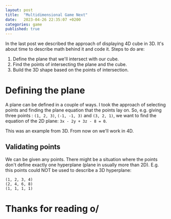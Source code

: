 ```yaml
---
layout: post
title:  "Multidimensional Game Next"
date:   2023-04-26 22:35:07 +0200
categories: game
published: true
---
```


In the last post we described the approach of displaying 4D cube in 3D. It's about time to describe math behind it and code it. Steps to do are:
1. Define the plane that we'll intersect with our cube.
2. Find the points of intersecting the plane and the cube.
3. Build the 3D shape based on the points of intersection.

# Defining the plane

A plane can be defined in a couple of ways. I took the approach of selecting points and finding the plane equation that the points lay on. So, e.g. giving three points : `(1, 2, 3)`, `(-1, -1, 3)` and `(3, 2, 1)`, we want to find the equation of the 2D plane: `3x - 2y + 3z - 8 = 0`.

This was an example from 3D. From now on we'll work in 4D. 

## Validating points

We can be given any points. There might be a situation where the points don't define exactly one hyperplane (plane in usually more than 2D). E.g. this points could NOT be used to describe a 3D hyperplane:
```
(1, 2, 3, 4)
(2, 4, 6, 8)
(1, 1, 1, 1)
```


# Thanks for reading o/

